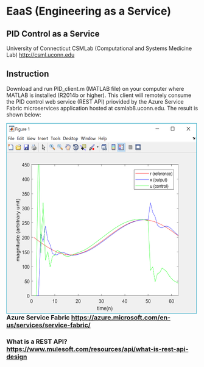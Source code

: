 # EaaS (Engineering as a Service)

## PID Control as a Service
University of Connecticut CSMLab (Computational and Systems Medicine Lab) http://csml.uconn.edu

## Instruction
Download and run PID_client.m (MATLAB file) on your computer where MATLAB is installed (R2014b or higher). This client will remotely consume the PID control web service (REST API) priovided by the Azure Service Fabric microservices application hosted at csmlab8.uconn.edu. The result is shown below:

<img align="left" width="500" height="500" src="screenshots/pid_client.png">



### Azure Service Fabric https://azure.microsoft.com/en-us/services/service-fabric/

### What is a REST API? https://www.mulesoft.com/resources/api/what-is-rest-api-design


